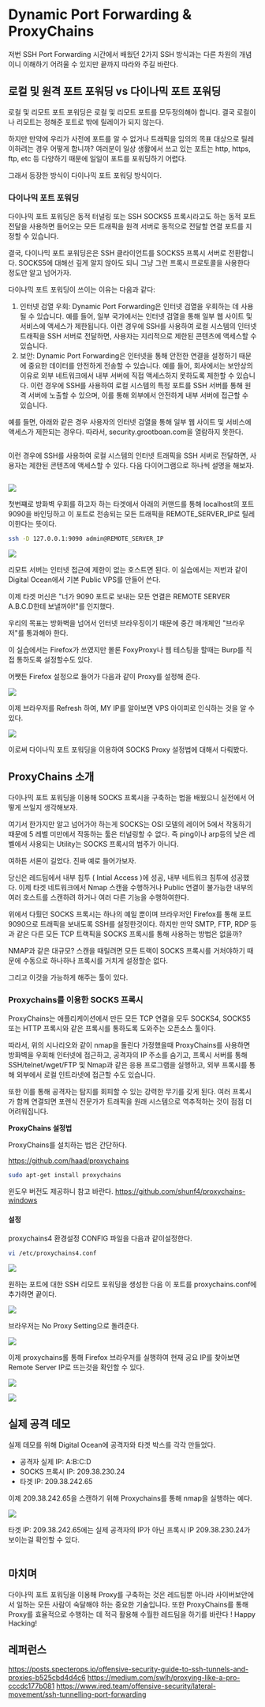 # Dynamic Port Forwarding & ProxyChains

저번 SSH Port Forwarding 시간에서 배웠던 2가지 SSH 방식과는 다른 차원의 개념이니 이해하기 어려울 수 있지만 끝까지 따라와 주길 바란다.

## 로컬 및 원격 포트 포워딩 vs 다이나믹 포트 포워딩

로컬 및 리모트 포트 포워딩은 로컬 및 리모트 포트를 모두정의해야 합니다. 결국 로컬이나 리모트는 정해준 포트로 밖에 릴레이가 되지 않는다.

하지만 만약에 우리가 사전에 포트를 알 수 없거나 트래픽을 임의의 목표 대상으로 릴레이하려는 경우 어떻게 합니까? 여러분이 일상 생활에서 쓰고 있는 포트는 http, https, ftp, etc 등 다양하기 때문에 일일이 포트를 포워딩하기 어렵다.

그래서 등장한 방식이 다이나믹 포트 포워딩 방식이다.

### 다이나믹 포트 포워딩

다이나믹 포트 포워딩은 동적 터널링 또는 SSH SOCKS5 프록시라고도 하는 동적 포트 전달을 사용하면 들어오는 모든 트래픽을 원격 서버로 동적으로 전달할 연결 포트를 지정할 수 있습니다.

결국, 다이나믹 포트 포워딩은은 SSH 클라이언트를 SOCKS5 프록시 서버로 전환합니다. SOCKS5에 대해선 깊게 알지 않아도 되니 그냥 그런 프록시 프로토콜을 사용한다 정도만 알고 넘어가자.

다이나믹 포트 포워딩이 쓰이는 이유는 다음과 같다:

1. 인터넷 검열 우회: Dynamic Port Forwarding은 인터넷 검열을 우회하는 데 사용될 수 있습니다. 예를 들어, 일부 국가에서는 인터넷 검열을 통해 일부 웹 사이트 및 서비스에 액세스가 제한됩니다. 이런 경우에 SSH를 사용하여 로컬 시스템의 인터넷 트래픽을 SSH 서버로 전달하면, 사용자는 지리적으로 제한된 콘텐츠에 액세스할 수 있습니다.
2. 보안: Dynamic Port Forwarding은 인터넷을 통해 안전한 연결을 설정하기 때문에 중요한 데이터를 안전하게 전송할 수 있습니다. 예를 들어, 회사에서는 보안상의 이유로 외부 네트워크에서 내부 서버에 직접 액세스하지 못하도록 제한할 수 있습니다. 이런 경우에 SSH를 사용하여 로컬 시스템의 특정 포트를 SSH 서버를 통해 원격 서버에 노출할 수 있으며, 이를 통해 외부에서 안전하게 내부 서버에 접근할 수 있습니다.

예를 들면, 아래와 같은 경우 사용자의 인터넷 검열을 통해 일부 웹 사이트 및 서비스에 액세스가 제한되는 경우다. 따라서, security.grootboan.com을 열람하지 못한다.&#x20;

<figure><img src="../obsidian_resources/Pasted image 20230424114206.png" alt=""><figcaption></figcaption></figure>

이런 경우에 SSH를 사용하여 로컬 시스템의 인터넷 트래픽을 SSH 서버로 전달하면, 사용자는 제한된 콘텐츠에 액세스할 수 있다. 다음 다이어그램으로 하나씩 설명을 해보자.&#x20;

<figure><img src="../obsidian_resources/Pasted image 20230424115734.png" alt=""><figcaption></figcaption></figure>

![](<../obsidian\_resources/Pasted image 20230424121933.png>)

첫번쨰로 방화벽 우회를 하고자 하는 타겟에서 아래의 커맨드를 통해 localhost의 포트 9090을 바인딩하고 이 포트로 전송되는 모든 트래픽을 REMOTE\_SERVER\_IP로 릴레이한다는 뜻이다.

```sh
ssh -D 127.0.0.1:9090 admin@REMOTE_SERVER_IP
```

![](<../obsidian\_resources/Pasted image 20230424122154.png>)

리모트 서버는 인터넷 접근에 제한이 없는 호스트면 된다. 이 실습에서는 저번과 같이 Digital Ocean에서 기본 Public VPS를 만들어 쓴다.

이제 타겟 머신은 "너가 9090 포트로 보내는 모든 연결은 REMOTE SERVER A.B.C.D한테 보낼꺼야!"를 인지했다.

우리의 목표는 방화벽을 넘어서 인터넷 브라우징이기 때문에 중간 매개체인 "브라우저"를 통과해야 한다.

이 실습에서는 Firefox가 쓰였지만 몰론 FoxyProxy나 웹 테스팅을 할때는 Burp를 직접 통하도록 설정할수도 있다.

어쨋든 Firefox 설정으로 들어가 다음과 같이 Proxy를 설정해 준다.

![](<../obsidian\_resources/Pasted image 20230424120937.png>)

이제 브라우저를 Refresh 하여, MY IP를 알아보면 VPS 아이피로 인식하는 것을 알 수 있다.

![](<../obsidian\_resources/Pasted image 20230424122254.png>)

이로써 다이나믹 포트 포워딩을 이용하여 SOCKS Proxy 설정법에 대해서 다뤄봤다.

## ProxyChains 소개

다이나믹 포트 포워딩을 이용해 SOCKS 프록시을 구축하는 법을 배웠으니 실전에서 어떻게 쓰일지 생각해보자.

여기서 한가지만 알고 넘어가야 하는게 SOCKS는 OSI 모델의 레이어 5에서 작동하기 때문에 5 레벨 미만에서 작동하는 툴은 터널링할 수 없다. 즉 ping이나 arp등의 낮은 레벨에서 사용되는 Utility는 SOCKS 프록시의 범주가 아니다.

여하튼 서론이 길었다. 진짜 예로 들어가보자.

당신은 레드팀에서 내부 침투 ( Intial Access )에 성공, 내부 네트워크 침투에 성공했다. 이제 타겟 네트워크에서 Nmap 스캔을 수행하거나 Public 연결이 불가능한 내부의 여러 호스트를 스캔하려 하거나 여러 다른 기능을 수행하여한다.

위에서 다뤘던 SOCKS 프록시는 하나의 예일 뿐이며 브라우저인 Firefox를 통해 포트 9090으로 트래픽을 보내도록 SSH를 설정한것이다. 하지만 만약 SMTP, FTP, RDP 등과 같은 다른 모든 TCP 트랙픽을 SOCKS 프록시를 통해 사용하는 방법은 없을까?

NMAP과 같은 대규모? 스캔을 때릴려면 모든 트랙이 SOCKS 프록시를 거처야하기 때문에 수동으로 하나하나 프록시를 거치게 설정할순 없다.

그리고 이것을 가능하게 해주는 툴이 있다.

### Proxychains를 이용한 SOCKS 프록시

ProxyChains는 애플리케이션에서 만든 모든 TCP 연결을 모두 SOCKS4, SOCKS5 또는 HTTP 프록시와 같은 프록시를 통하도록 도와주는 오픈소스 툴이다.

따라서, 위의 시나리오와 같이 nmap을 돌린다 가정했을때 ProxyChains를 사용하면 방화벽을 우회해 인터넷에 접근하고, 공격자의 IP ​​주소를 숨기고, 프록시 서버를 통해 SSH/telnet/wget/FTP 및 Nmap과 같은 응용 프로그램을 실행하고, 외부 프록시를 통해 외부에서 로컬 인트라넷에 접근할 수도 있습니다.

또한 이를 통해 공격자는 탐지를 회피할 수 있는 강력한 무기를 갖게 된다. 여러 프록시가 함께 연결되면 포렌식 전문가가 트래픽을 원래 시스템으로 역추적하는 것이 점점 더 어려워집니다.

**ProxyChains 설정법**

ProxyChains를 설치하는 법은 간단하다.

https://github.com/haad/proxychains

```sh
sudo apt-get install proxychains
```

윈도우 버전도 제공하니 참고 바란다. https://github.com/shunf4/proxychains-windows

#### 설정

proxychains4 환경설정 CONFIG 파일을 다음과 같이설정한다.

```sh
vi /etc/proxychains4.conf
```

![](<../obsidian\_resources/Pasted image 20230424140932.png>)

원하는 포트에 대한 SSH 리모트 포워딩을 생성한 다음 이 포트를 proxychains.conf에 추가하면 끝이다.

![](<../obsidian\_resources/Pasted image 20230424122154.png>)

브라우저는 No Proxy Setting으로 돌려준다.

![](<../obsidian\_resources/Pasted image 20230424143815.png>)

이제 proxychains롤 통해 Firefox 브라우저를 실행하여 현재 공요 IP를 찾아보면 Remote Server IP로 뜨는것을 확인할 수 있다.

![](<../obsidian\_resources/Pasted image 20230424141339.png>)

![](<../obsidian\_resources/Pasted image 20230424141407.png>)

## 실제 공격 데모

실제 데모를 위해 Digital Ocean에 공격자와 타겟 박스를 각각 만들었다.

* 공격자 실제 IP: A:B:C:D
* SOCKS 프록시 IP: 209.38.230.24
* 타겟 IP: 209.38.242.65

이제 209.38.242.65을 스캔하기 위해 Proxychains를 통해 nmap을 실행하는 예다.

![](<../obsidian\_resources/Pasted image 20230424142005.png>)

타겟 IP: 209.38.242.65에는 실제 공격자의 IP가 아닌 프록시 IP 209.38.230.24가 보이는걸 확인할 수 있다.&#x20;

<figure><img src="../obsidian_resources/Pasted image 20230424142512.png" alt=""><figcaption></figcaption></figure>

## 마치며

다이나믹 포트 포워딩을 이용해 Proxy를 구축하는 것은 레드팀뿐 아니라 사이버보안에서 일하는 모든 사람이 숙달해야 하는 중요한 기술입니다. 또한 ProxyChains를 통해 Proxy를 효율적으로 수행하는 데 적극 활용해 수월한 레드팀을 하기를 바란다 ! Happy Hacking!

## 레퍼런스

https://posts.specterops.io/offensive-security-guide-to-ssh-tunnels-and-proxies-b525cbd4d4c6 https://medium.com/swlh/proxying-like-a-pro-cccdc177b081 https://www.ired.team/offensive-security/lateral-movement/ssh-tunnelling-port-forwarding
